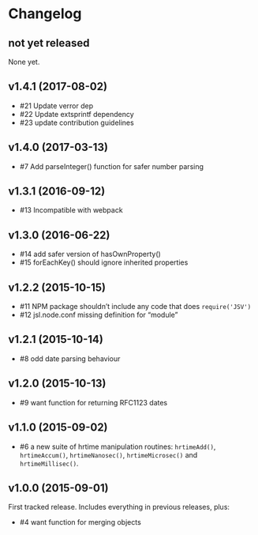 Changelog
=========

not yet released
----------------

None yet.

v1.4.1 (2017-08-02)
-------------------

-   \#21 Update verror dep
-   \#22 Update extsprintf dependency
-   \#23 update contribution guidelines

v1.4.0 (2017-03-13)
-------------------

-   \#7 Add parseInteger() function for safer number parsing

v1.3.1 (2016-09-12)
-------------------

-   \#13 Incompatible with webpack

v1.3.0 (2016-06-22)
-------------------

-   \#14 add safer version of hasOwnProperty()
-   \#15 forEachKey() should ignore inherited properties

v1.2.2 (2015-10-15)
-------------------

-   \#11 NPM package shouldn’t include any code that does `require('JSV')`
-   \#12 jsl.node.conf missing definition for “module”

v1.2.1 (2015-10-14)
-------------------

-   \#8 odd date parsing behaviour

v1.2.0 (2015-10-13)
-------------------

-   \#9 want function for returning RFC1123 dates

v1.1.0 (2015-09-02)
-------------------

-   \#6 a new suite of hrtime manipulation routines: `hrtimeAdd()`, `hrtimeAccum()`, `hrtimeNanosec()`, `hrtimeMicrosec()` and `hrtimeMillisec()`.

v1.0.0 (2015-09-01)
-------------------

First tracked release. Includes everything in previous releases, plus:

-   \#4 want function for merging objects
